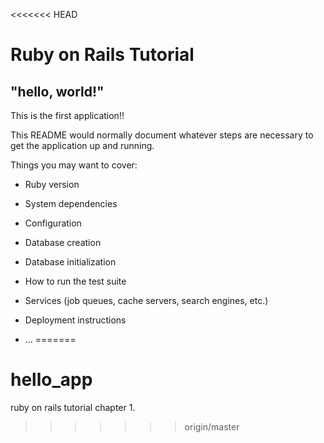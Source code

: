 <<<<<<< HEAD
# Ruby on Rails Tutorial

## "hello, world!"

This is the first application!!

This README would normally document whatever steps are necessary to get the
application up and running.

Things you may want to cover:

* Ruby version

* System dependencies

* Configuration

* Database creation

* Database initialization

* How to run the test suite

* Services (job queues, cache servers, search engines, etc.)

* Deployment instructions

* ...
=======
# hello_app
ruby on rails tutorial chapter 1.
>>>>>>> origin/master
